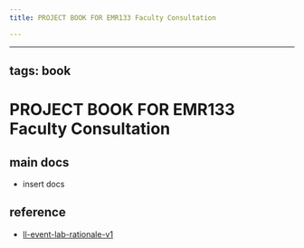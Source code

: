 ```yaml
---
title: PROJECT BOOK FOR EMR133 Faculty Consultation

---
```



---
tags: book
---

PROJECT BOOK FOR EMR133 Faculty Consultation
===

main docs
---

- insert docs

reference
---

- [ll-event-lab-rationale-v1](/AunryFEcRm6SG8qAbHAyIw)

